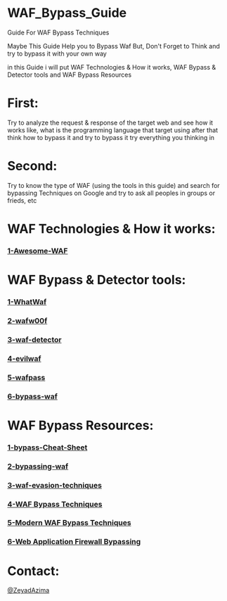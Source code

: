 # WAF_Bypass_Guide
Guide For WAF Bypass Techniques

Maybe This Guide Help you to Bypass Waf 
But, Don't Forget to Think and try to bypass it with your own way

in this Guide i will put WAF Technologies & How it works, WAF Bypass & Detector tools and WAF Bypass Resources

# First: 
Try to analyze the request & response of the target web and see how it works like, what is the programming language that target using after that think how to bypass it and try to bypass it try everything you thinking in

# Second:
Try to know the type of WAF (using the tools in this guide) and search for bypassing Techniques on Google and try to ask all peoples in groups or frieds, etc 

# WAF Technologies & How it works:

<a href='https://github.com/0xInfection/Awesome-WAF'><h3>1-Awesome-WAF</h3></a>

# WAF Bypass & Detector tools:

<a href='https://github.com/Ekultek/WhatWaf'><h3>1-WhatWaf</h3></a>

<a href='https://github.com/EnableSecurity/wafw00f'><h3>2-wafw00f</h3></a>

<a href='https://github.com/shieldfy/waf-detector'><h3>3-waf-detector</h3></a>

<a href='https://github.com/eviltik/evilwaf'><h3>4-evilwaf</h3></a>

<a href='https://github.com/wafpassproject/wafpass'><h3>5-wafpass</h3></a>

<a href='https://github.com/PortSwigger/bypass-waf'><h3>6-bypass-waf</h3></a>

# WAF Bypass Resources:

<a href='https://github.com/Bo0oM/WAF-bypass-Cheat-Sheet'><h3>1-bypass-Cheat-Sheet</h3></a>

<a href='https://medium.com./@Pentestit_ru/bypassing-waf-4cfa1aad16bf'><h3>2-bypassing-waf</h3></a>

<a href='https://medium.com./secjuice/waf-evasion-techniques-718026d693d8'><h3>3-waf-evasion-techniques</h3></a>

<a href='https://www.youtube.com/watch?v=tSf_IXfuzXk'><h3>4-WAF Bypass Techniques</h3></a>

<a href='https://www.youtube.com/watch?v=nKJmgE-dYds'><h3>5-Modern WAF Bypass Techniques</h3></a>

<a href='https://www.youtube.com/watch?v=iQqwQXHwQk0'><h3>6-Web Application Firewall Bypassing</h3></a>

# Contact:
<a href="https://www.facebook.com/elkingzeyad.azeem">@ZeyadAzima</a>

